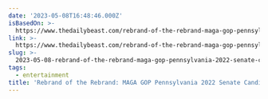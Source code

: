 ```yaml
---
date: '2023-05-08T16:48:46.000Z'
isBasedOn: >-
  https://www.thedailybeast.com/rebrand-of-the-rebrand-maga-gop-pennsylvania-2022-senate-candidate-mehmet-oz-pivots-back-to-being-doctor-oz?ref=home?ref=home?ref=home
link: >-
  https://www.thedailybeast.com/rebrand-of-the-rebrand-maga-gop-pennsylvania-2022-senate-candidate-mehmet-oz-pivots-back-to-being-doctor-oz?ref=home?ref=home?ref=home
slug: >-
  2023-05-08-rebrand-of-the-rebrand-maga-gop-pennsylvania-2022-senate-candidate-mehmet
tags:
  - entertainment
title: 'Rebrand of the Rebrand: MAGA GOP Pennsylvania 2022 Senate Candidate Mehmet '
---
```


